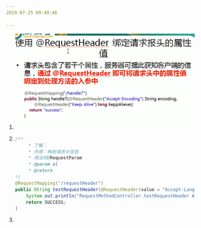 ```yaml
---
2019-07-25 09:40:48

---
```




1. ![1564018869105](图/1564018869105.png)

2. ```java
   /**
        * 了解：
        * 作用：映射请求头信息
        * 用法同@RequestParam
        * @param al
        * @return
   */
   @RequestMapping("/requestHeader")
   public String testRequestHeader(@RequestHeader(value = "Accept-Language")String al){
       System.out.println("RequestMethodController.testRequestHeader Accept-Language :"+al);
       return SUCCESS;
   }
   ```

3. 

